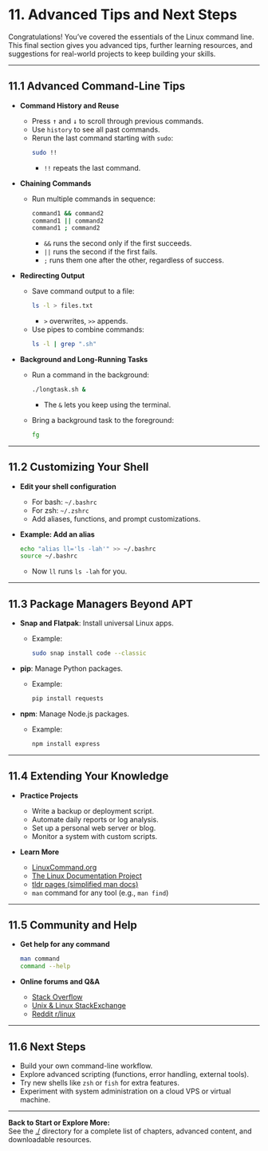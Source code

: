 # 11. Advanced Tips and Next Steps

Congratulations! You’ve covered the essentials of the Linux command line. This final section gives you advanced tips, further learning resources, and suggestions for real-world projects to keep building your skills.

---

## 11.1 Advanced Command-Line Tips

- **Command History and Reuse**
  - Press <kbd>↑</kbd> and <kbd>↓</kbd> to scroll through previous commands.
  - Use `history` to see all past commands.
  - Rerun the last command starting with `sudo`:
    ```bash
    sudo !!
    ```
    - `!!` repeats the last command.

- **Chaining Commands**
  - Run multiple commands in sequence:
    ```bash
    command1 && command2
    command1 || command2
    command1 ; command2
    ```
    - `&&` runs the second only if the first succeeds.
    - `||` runs the second if the first fails.
    - `;` runs them one after the other, regardless of success.

- **Redirecting Output**
  - Save command output to a file:
    ```bash
    ls -l > files.txt
    ```
    - `>` overwrites, `>>` appends.
  - Use pipes to combine commands:
    ```bash
    ls -l | grep ".sh"
    ```

- **Background and Long-Running Tasks**
  - Run a command in the background:
    ```bash
    ./longtask.sh &
    ```
    - The `&` lets you keep using the terminal.

  - Bring a background task to the foreground:
    ```bash
    fg
    ```

---

## 11.2 Customizing Your Shell

- **Edit your shell configuration**
  - For bash: `~/.bashrc`
  - For zsh: `~/.zshrc`
  - Add aliases, functions, and prompt customizations.

- **Example: Add an alias**
  ```bash
  echo "alias ll='ls -lah'" >> ~/.bashrc
  source ~/.bashrc
  ```
  - Now `ll` runs `ls -lah` for you.

---

## 11.3 Package Managers Beyond APT

- **Snap and Flatpak**: Install universal Linux apps.
  - Example:
    ```bash
    sudo snap install code --classic
    ```

- **pip**: Manage Python packages.
  - Example:
    ```bash
    pip install requests
    ```

- **npm**: Manage Node.js packages.
  - Example:
    ```bash
    npm install express
    ```

---

## 11.4 Extending Your Knowledge

- **Practice Projects**
  - Write a backup or deployment script.
  - Automate daily reports or log analysis.
  - Set up a personal web server or blog.
  - Monitor a system with custom scripts.

- **Learn More**
  - [LinuxCommand.org](http://linuxcommand.org/)
  - [The Linux Documentation Project](https://tldp.org/)
  - [tldr pages (simplified man docs)](https://tldr.sh/)
  - `man` command for any tool (e.g., `man find`)

---

## 11.5 Community and Help

- **Get help for any command**
  ```bash
  man command
  command --help
  ```

- **Online forums and Q&A**
  - [Stack Overflow](https://stackoverflow.com/)
  - [Unix & Linux StackExchange](https://unix.stackexchange.com/)
  - [Reddit r/linux](https://reddit.com/r/linux)

---

## 11.6 Next Steps

- Build your own command-line workflow.
- Explore advanced scripting (functions, error handling, external tools).
- Try new shells like `zsh` or `fish` for extra features.
- Experiment with system administration on a cloud VPS or virtual machine.

---

**Back to Start or Explore More:**  
See the [./](./) directory for a complete list of chapters, advanced content, and downloadable resources.
